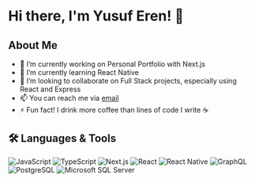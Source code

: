 # Hi there, I'm Yusuf Eren! 👋

## About Me
- 🔭 I’m currently working on Personal Portfolio with Next.js
- 🌱 I’m currently learning React Native
- 👯 I’m looking to collaborate on Full Stack projects, especially using React and Express
- 📫 You can reach me via [email](mailto:yusuferengerek@hotmail.com)
- ⚡ Fun fact! I drink more coffee than lines of code I write ☕️

## 🛠️ Languages & Tools
![JavaScript](https://img.shields.io/badge/-JavaScript-black?style=flat-square&logo=javascript)
![TypeScript](https://img.shields.io/badge/-TypeScript-3178c6?style=flat-square&logo=typescript&logoColor=white)
![Next.js](https://img.shields.io/badge/-Next.js-black?style=flat-square&logo=next.js)
![React](https://img.shields.io/badge/-React-black?style=flat-square&logo=react)
![React Native](https://img.shields.io/badge/-React%20Native-20232A?style=flat-square&logo=react)
![GraphQL](https://img.shields.io/badge/-GraphQL-E10098?style=flat-square&logo=graphql&logoColor=white)
![PostgreSQL](https://img.shields.io/badge/-PostgreSQL-336791?style=flat-square&logo=postgresql&logoColor=white)
![Microsoft SQL Server](https://img.shields.io/badge/-MS%20SQL%20Server-CC2927?style=flat-square&logo=microsoft-sql-server&logoColor=white)
